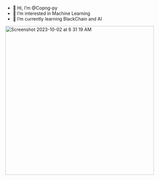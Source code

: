 - 👋 Hi, I’m @Copng-py
- 👀 I’m interested in Machine Learning
- 🌱 I’m currently learning BlackChain and AI

<!---
Copng-py/Copng-py is a ✨ special ✨ repository because its `README.md` (this file) appears on your GitHub profile.
You can click the Preview link to take a look at your changes.
--->
<img width="463" alt="Screenshot 2023-10-02 at 6 31 19 AM" src="https://github.com/Copng-py/Copng-py/assets/146678457/79d890b5-0cc9-4249-a5d5-eb11453d50e9">
